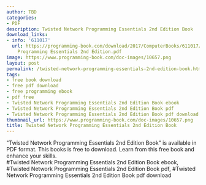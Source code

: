 ```yaml
---
author: TBD
categories:
- PDF
description: Twisted Network Programming Essentials 2nd Edition Book
download_links:
- info: '611017'
  url: https://programming-book.com/download/2017/ComputerBooks/611017/Twisted Network
    Programming Essentials 2nd Edition.pdf
image: https://www.programming-book.com/doc-images/10657.png
layout: post
permalink: /twisted-network-programming-essentials-2nd-edition-book.html
tags:
- free book download
- free pdf download
- free programming ebook
- pdf free
- Twisted Network Programming Essentials 2nd Edition Book ebook
- Twisted Network Programming Essentials 2nd Edition Book pdf
- Twisted Network Programming Essentials 2nd Edition Book pdf download
thumbnail_url: https://www.programming-book.com/doc-images/10657.png
title: Twisted Network Programming Essentials 2nd Edition Book
---
```


 
<div class="item-desc text-justify">
  "Twisted Network Programming Essentials 2nd Edition Book" is available in PDF format. This books is free to download. Learn from this free book and enhance your skills.
  <br>
  #Twisted Network Programming Essentials 2nd Edition Book ebook, #Twisted Network Programming Essentials 2nd Edition Book pdf, #Twisted Network Programming Essentials 2nd Edition Book pdf download
</div>